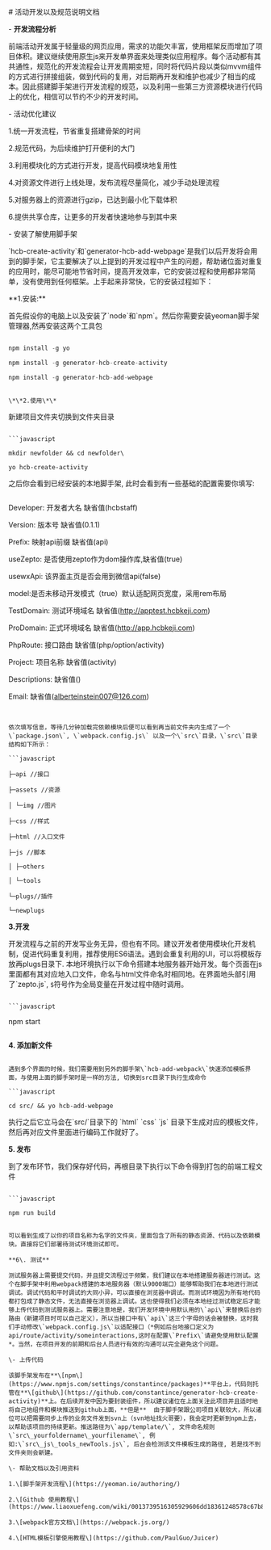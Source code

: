 \# 活动开发以及规范说明文档

\- __开发流程分析__

前端活动开发属于轻量级的网页应用，需求的功能欠丰富，使用框架反而增加了项目体积。建议继续使用原生js来开发单界面来处理类似应用程序。每个活动都有其共通性，规范化的开发流程会让开发周期变短，同时将代码片段以类似mvvm组件的方式进行拼接组装，做到代码的复用，对后期再开发和维护也减少了相当的成本。因此搭建脚手架进行开发流程的规范，以及利用一些第三方资源模块进行代码上的优化，相信可以节约不少的开发时间。

\- 活动优化建议

1.统一开发流程，节省重复搭建骨架的时间

2.规范代码，为后续维护打开便利的大门

3.利用模块化的方式进行开发，提高代码模块地复用性

4.对资源文件进行上线处理，发布流程尽量简化，减少手动处理流程

5.对服务器上的资源进行gzip，已达到最小化下载体积

6.提供共享仓库，让更多的开发者快速地参与到其中来

\- 安装了解使用脚手架

\`hcb-create-activity\`和\`generator-hcb-add-webpage\`是我们以后开发将会用到的脚手架，它主要解决了以上提到的开发过程中产生的问题，帮助诸位面对重复的应用时，能尽可能地节省时间，提高开发效率，它的安装过程和使用都非常简单，没有使用到任何框架。上手起来非常快，它的安装过程如下：

\*\*1.安装:\*\*

首先假设你的电脑上以及安装了\`node\`和\`npm\`。然后你需要安装yeoman脚手架管理器,然再安装这两个工具包

```javascript

npm install -g yo

npm install -g generator-hcb-create-activity

npm install -g generator-hcb-add-webpage
```

```

\*\*2.使用\*\*
```

新建项目文件夹切换到文件夹目录

```

```javascript

mkdir newfolder && cd newfolder\

yo hcb-create-activity
```

之后你会看到已经安装的本地脚手架, 此时会看到有一些基础的配置需要你填写:

```javascript

```

Developer: 开发者大名 缺省值(hcbstaff)

Version: 版本号 缺省值(0.1.1)

Prefix: 映射api前缀 缺省值(api)

useZepto: 是否使用zepto作为dom操作库,缺省值(true)

usewxApi: 该界面主页是否会用到微信api(false)

model:是否未移动开发模式（true）默认适配网页宽度，采用rem布局

TestDomain: 测试环境域名 缺省值(http://apptest.hcbkeji.com)

ProDomain: 正式环境域名 缺省值(http://app.hcbkeji.com)

PhpRoute: 接口路由 缺省值(php/option/activity)

Project: 项目名称 缺省值(activity)

Descriptions: 缺省值()

Email: 缺省值(alberteinstein007@126.com)

```

```

```

依次填写信息，等待几分钟加载完依赖模块后便可以看到再当前文件夹内生成了一个\`package.json\`, \`webpack.config.js\` 以及一个\`src\`目录，\`src\`目录结构如下所示：

```javascript

├─api //接口

├─assets //资源

│ └─img //图片

├─css //样式

├─html //入口文件

├─js //脚本

│ ├─others

│ └─tools

└─plugs//插件

└─newplugs
```

**3.开发**

开发流程与之前的开发写业务无异，但也有不同。建议开发者使用模块化开发机制，促进代码重复利用，推荐使用ES6语法。遇到会重复利用的UI，可以将模板存放再plugs目录下. 本地环境执行以下命令搭建本地服务器开始开发。每个页面在js里面都有其对应地入口文件，命名与html文件命名时相同地。在界面地头部引用了\`zepto.js\`, `$`符号作为全局变量在开发过程中随时调用。

```

```javascript
```

npm start

```

```

**4\. 添加新文件**

```

遇到多个界面的时候，我们需要用到另外的脚手架\`hcb-add-webpack\`快速添加模板界面，与使用上面的脚手架时是一样的方法, 切换到src目录下执行生成命令

```javascript

cd src/ && yo hcb-add-webpage
```

执行之后它立马会在\`src/\`目录下的 \`html\` \`css\` \`js\` 目录下生成对应的模板文件，然后再对应文件里面进行编码工作就好了。

**5\. 发布**

到了发布环节，我们保存好代码，再根目录下执行以下命令得到打包的前端工程文件

```

```javascript

npm run build
```

```

可以看到生成了以你的项目名称为名字的文件夹，里面包含了所有的静态资源、代码以及依赖模块。直接将它们部署待测试环境测试即可。

**6\. 测试**

测试服务器上需要提交代码，并且提交流程过于频繁，我们建议在本地搭建服务器进行测试。这个在脚手架中利用webpack搭建的本地服务器（默认9000端口）能够帮助我们在本地进行测试调试。调试代码和平时调试的大同小异，可以直接在浏览器中调试。而测试环境因为所有地代码都打包成了静态文件，无法直接在浏览器上调试。这也使得我们必须在本地经过测试稳定后才能够上传代码到测试服务器上。需要注意地是，我们开发环境中用默认用的\`api\`来替换后台的路由（新建项目时可以自己定义），所以当接口中有\`api\`这三个字母的话会被替换，这时我们手动修改\`webpack.config.js\`以适配接口（*例如后台地接口定义为api/route/activity/someinteractions,这时在配置\`Prefix\`请避免使用默认配置*。当然，在项目开发的前期和后台人员进行有效的沟通可以完全避免这个问题。

\- 上传代码

该脚手架发布在**\[npm\](https://www.npmjs.com/settings/constantince/packages)**平台上，代码则托管在**\[github\](https://github.com/constantince/generator-hcb-create-activity)**上。在后续开发中因为要封装组件，所以建议诸位在上面关注此项目并且适时地将自己地组件和模块推送到github上面，**但是**  由于脚手架跟公司项目关联较大，所以诸位可以把需要同步上传的业务文件发到svn上（svn地址找火哥要），我会定时更新到npm上去， 以帮助该项目的持续更新。推送路径为\`app/template/\`, 文件命名规则\`src\_yourfoldername\_yourfilename\`, 例如:\`src\_js\_tools_newTools.js\`, 后台会检测该文件模板生成的路径, 若是找不到文件夹则会新建。

\- 帮助文档以及引用资料

1.\[脚手架开发流程\](https://yeoman.io/authoring/)

2.\[Github 使用教程\](https://www.liaoxuefeng.com/wiki/0013739516305929606dd18361248578c67b8067c8c017b000)

3.\[webpack官方文档\](https://webpack.js.org/)

4.\[HTML模板引擎使用教程\](https://github.com/PaulGuo/Juicer)
